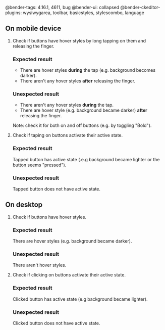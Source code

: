 @bender-tags: 4.16.1, 4611, bug
@bender-ui: collapsed
@bender-ckeditor-plugins: wysiwygarea, toolbar, basicstyles, stylescombo, language

## On mobile device

1. Check if buttons have hover styles by long tapping on them and releasing the finger.

	### Expected result

	* There are hover styles **during** the tap (e.g. background becomes darker).
	* There aren't any hover styles **after** releasing the finger.

	### Unexpected result

	* There aren't any hover styles **during** the tap.
	* There are hover style (e.g. background became darker) **after** releasing the finger.

	Note: check it for both on and off buttons (e.g. by toggling "Bold").

2. Check if taping on buttons activate their active state.

	### Expected result

	Tapped button has active state (.e.g background became lighter or the button seems "pressed").

	### Unexpected result

	Tapped button does not have active state.

## On desktop

1. Check if buttons have hover styles.

	### Expected result

	There are hover styles (e.g. background became darker).

	### Unexpected result

	There aren't hover styles.

2. Check if clicking on buttons activate their active state.

	### Expected result

	Clicked button has active state (e.g background became lighter).

	### Unexpected result

	Clicked button does not have active state.
